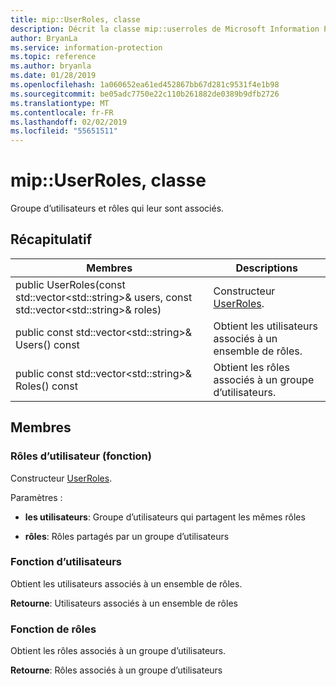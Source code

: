 ```yaml
---
title: mip::UserRoles, classe
description: Décrit la classe mip::userroles de Microsoft Information Protection (MIP) SDK.
author: BryanLa
ms.service: information-protection
ms.topic: reference
ms.author: bryanla
ms.date: 01/28/2019
ms.openlocfilehash: 1a060652ea61ed452867bb67d281c9531f4e1b98
ms.sourcegitcommit: be05adc7750e22c110b261882de0389b9dfb2726
ms.translationtype: MT
ms.contentlocale: fr-FR
ms.lasthandoff: 02/02/2019
ms.locfileid: "55651511"
---
```

# <a name="class-mipuserroles"></a>mip::UserRoles, classe 
Groupe d’utilisateurs et rôles qui leur sont associés.
  
## <a name="summary"></a>Récapitulatif
 Membres                        | Descriptions                                
--------------------------------|---------------------------------------------
public UserRoles(const std::vector\<std::string\>& users, const std::vector\<std::string\>& roles)  |  Constructeur [UserRoles](class_mip_userroles.md).
public const std::vector\<std::string\>& Users() const  |  Obtient les utilisateurs associés à un ensemble de rôles.
public const std::vector\<std::string\>& Roles() const  |  Obtient les rôles associés à un groupe d’utilisateurs.
  
## <a name="members"></a>Membres
  
### <a name="userroles-function"></a>Rôles d’utilisateur (fonction)
Constructeur [UserRoles](class_mip_userroles.md).

Paramètres :  
* **les utilisateurs**: Groupe d’utilisateurs qui partagent les mêmes rôles 


* **rôles**: Rôles partagés par un groupe d’utilisateurs


  
### <a name="users-function"></a>Fonction d’utilisateurs
Obtient les utilisateurs associés à un ensemble de rôles.

  
**Retourne**: Utilisateurs associés à un ensemble de rôles
  
### <a name="roles-function"></a>Fonction de rôles
Obtient les rôles associés à un groupe d’utilisateurs.

  
**Retourne**: Rôles associés à un groupe d’utilisateurs
